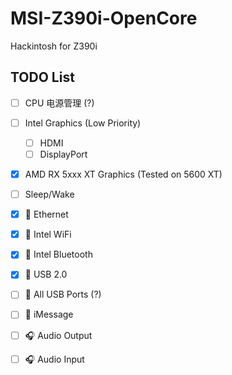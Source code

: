 # MSI-Z390i-OpenCore
Hackintosh for Z390i

## TODO List

- [ ] CPU 电源管理 (?)
- [ ] Intel Graphics (Low Priority)
  - [ ] HDMI
  - [ ] DisplayPort
- [x] AMD RX 5xxx XT Graphics (Tested on 5600 XT)
- [ ] Sleep/Wake
- [x] 📶 Ethernet
- [x] 📶 Intel WiFi
- [x] 📶 Intel Bluetooth
- [x] 🔌 USB 2.0
- [ ] 🔌 All USB Ports (?)
- [ ] 💬 iMessage
- [ ] 🎧 Audio Output
- [ ] 🎧 Audio Input

